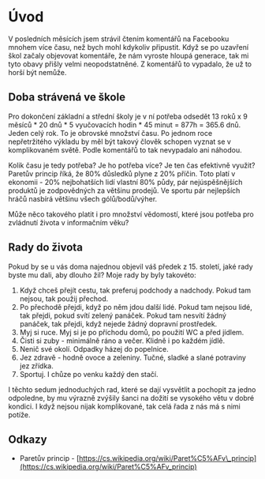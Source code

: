 # Úvod

V posledních měsících jsem strávil čtením komentářů na Facebooku mnohem více času, než bych mohl kdykoliv připustit. Když se po uzavření škol začaly objevovat komentáře, že nám vyroste hloupá generace, tak mi tyto obavy přišly velmi neopodstatněné. Z komentářů to vypadalo, že už to horší být nemůže.

## Doba strávená ve škole

Pro dokončení základní a střední školy je v ní potřeba odsedět 13 roků x 9 měsíců  \* 20 dnů \* 5 vyučovacích hodin \* 45 minut = 877h = 365.6 dnů. Jeden celý rok. To je obrovské množství času. Po jednom roce nepřetržitého výkladu by měl být takový člověk schopen vyznat se v komplikovaném světě. Podle komentářů to tak nevypadalo ani náhodou.

Kolik času je tedy potřeba? Je ho potřeba více? Je ten čas efektivně využit? Paretův princip říká, že 80% důsledků plyne z 20% příčin. Toto platí v ekonomii - 20% nejbohatších lidí vlastní 80% půdy, pár nejúspěšnějších produktů je zodpovědných za většinu prodejů. Ve sportu pár nejlepších hráčů nasbírá většinu všech gólů/bodů/výher.

Může něco takového platit i pro množství vědomostí, které jsou potřeba pro zvládnutí života v informačním věku?

## Rady do života

Pokud by se u vás doma najednou objevil váš předek z 15. století, jaké rady byste mu dali, aby dlouho žil? Moje rady by byly takovéto:

1. Když chceš přejít cestu, tak preferuj podchody a nadchody. Pokud tam nejsou, tak použij přechod.
2. Po přechodě přejdi, když po něm jdou další lidé. Pokud tam nejsou lidé, tak přejdi, pokud svítí zelený panáček. Pokud tam nesvítí žádný panáček, tak přejdi, když nejede žádný dopravní prostředek.
3. Myj si ruce. Myj si je po příchodu domů, po použití WC a před jídlem.
4. Čisti si zuby - minimálně ráno a večer. Klidně i po každém jídlě.
5. Nenič své okolí. Odpadky házej do popelnice.
6. Jez zdravě - hodně ovoce a zeleniny. Tučné, sladké a slané potraviny jez zřídka.
7. Sportuj. I chůze po venku každý den stačí.

I těchto sedum jednoduchých rad, které se dají vysvětlit a pochopit za jedno odpoledne, by mu výrazně zvýšily šanci na dožití se vysokého větu v dobré kondici. I když nejsou nijak komplikované, tak celá řada z nás má s nimi potíže.









## Odkazy

* Paretův princip - [https://cs.wikipedia.org/wiki/Paret%C5%AFv\_princip](https://cs.wikipedia.org/wiki/Paret%C5%AFv_princip)



